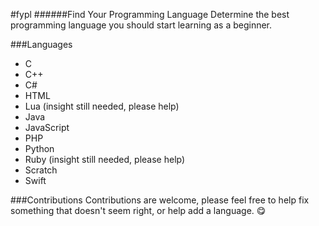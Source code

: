 #fypl
######Find Your Programming Language
Determine the best programming language you should start learning as a beginner.
  
###Languages
- C
- C++
- C#
- HTML
- Lua (insight still needed, please help)
- Java
- JavaScript
- PHP
- Python
- Ruby (insight still needed, please help)
- Scratch
- Swift

###Contributions
Contributions are welcome, please feel free to help fix something that doesn't seem right, or help add a language. :yum: